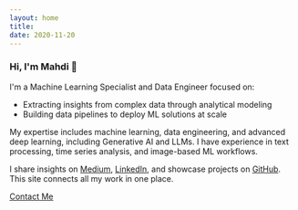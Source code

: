 ```yaml
---
layout: home
title: 
date: 2020-11-20 
---
```

### Hi, I'm Mahdi 👋

I'm a Machine Learning Specialist and Data Engineer focused on:

- Extracting insights from complex data through analytical modeling  
- Building data pipelines to deploy ML solutions at scale

My expertise includes machine learning, data engineering, and advanced deep learning, including Generative AI and LLMs. I have experience in text processing, time series analysis, and image-based ML workflows.

I share insights on [Medium](https://mohsenim.medium.com/), [LinkedIn](https://www.linkedin.com/in/mohsenim), and showcase projects on [GitHub](https://github.com/mohsenim).  
This site connects all my work in one place.

[Contact Me](/contact.html)
